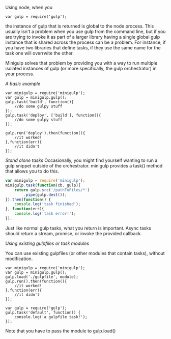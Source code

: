 ﻿Using node, when you 

```
var gulp = require('gulp');
```

the instance of gulp that is returned is global to the node process.  This usually isn't a problem when you use gulp 
from the command line, but if you are trying to invoke it as part of a larger library having a single global gulp instance
that is shared across the process can be a problem.  For instance, if you have two libraries that define tasks, if they
use the same name for the task one will overrwite the other.

Minigulp solves that problem by providing you with a way to run multiple isolated instances of gulp (or more specifically,
the gulp orchestrator) in your process.

*A basic example*

```
var minigulp = require('minigulp');
var gulp = minigulp.gulp();
gulp.task('build', function(){
    //do some gulpy stuff
});
gulp.task('deploy', ['build'], function(){
	//do some gulpy stuff
});

gulp.run('deploy').then(function(){
	//it worked!
},function(err){
	//it didn't
});
```

*Stand alone tasks*
Occasionally, you might find yourself wanting to run a gulp snippet outside of the orchestrator.  minigulp provides
a task() method that allows you to do this.

```javascript
var minigulp = require('minigulp');
minigulp.task(function(cb, gulp){
	return gulp.src('/pathToFiles/*')
		.pipe(gulp.dest());
}).then(function() {
	console.log('task finished');
}, function(err){
	console.log('task error!');
});
```

Just like normal gulp tasks, what you return is important. Async tasks should return a stream, promise, or invoke the provided 
callback.

*Using existing gulpfiles or task modules*

You can use existing gulpfiles (or other modules that contain tasks), without modification.  

```
var minigulp = require('minigulp');
var gulp = minigulp.gulp();
gulp.load('./gulpfile', module);
gulp.run().then(function(){
	//it worked!
},function(err){
	//it didn't
});
```

```
var gulp = require('gulp');
gulp.task('default', function() {
	console.log('a gulpfile task!');
});
```

Note that you have to pass the module to gulp.load()




